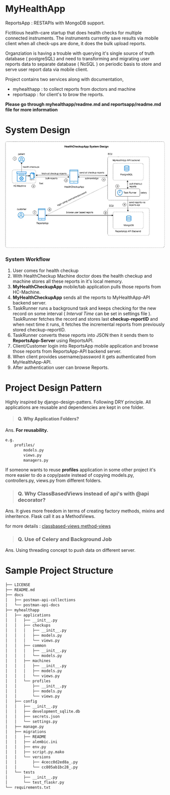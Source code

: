 # MyHealthApp

ReportsApp : RESTAPIs with MongoDB support.

Fictitious health-care startup that does health checks for multiple connected instruments. The instruments currently save results via mobile client when all check-ups are done, it does the bulk upload reports.

Organziation is having a trouble with querying it's single source of truth database ( postgreSQL) and need to transforming and migrating user reports data to separate database ( NoSQL ) on periodic basis to store and serve user report data via mobile client.

Project contains two services along with documentation,
- myhealthapp : to collect reports from doctors and machine
- reportsapp : for client's to brow the reports.

**Please go through myhealthapp/readme.md and reportsapp/readme.md file for more information**

# System Design

![alt system-design](https://github.com/codetarsier/MyHealthApp/blob/7ae896aba01040c8a575c4477f604dcdae62159d/docs/healthcheckup-system-design.jpg?raw=true)

### System Workflow
1. User comes for health checkup
2. With HealthCheckup Machine doctor does the health checkup and machine stores all these reports in it's local memory.
3. **MyHealthCheckupApp** mobile/tab application pulls those reports from HC-Machine.
4. **MyHealthCheckupApp** sends all the reports to MyHealthApp-API backend server.
5. TaskRunner runs a background task and keeps checking for the new record on some interval ( *Interval Time* can be set in settings file ). TaskRunner fetches the record and stores last **checkup-reportID** and when next time it runs, it fetches the incremental reports from previously stored checkup-reportID.
6. TaskRunner converts these reports into JSON then it sends them to **ReportsApp-Server** using ReportsAPI. 
7. Client/Customer login into ReportsApp mobile application and browse those reports from ReportsApp-API backend server.
8. When client provides username/password it gets authenticated from MyHealthApp-API.
9. After authentication user can browse Reports.

# Project Design Pattern

Highly inspired by django-design-patters.
Following DRY principle. All applications are reusable and dependencies are kept in one folder. 

> #### Q. Why Application Folders?

Ans. **For reusability.**

```
e.g.
    profiles/
        models.py
        views.py
        managers.py     
```
If someone wants to reuse **profiles** application in some other project it's more easier to do a copy/paste instead of copying models.py, controllers.py, views.py from different folders.

> ### Q. Why ClassBasedViews instead of api's with @api decorator?

Ans. It gives more freedom in terms of creating factory methods, mixins and inheritence. Flask call it as a MethodViews.

for more details : [classbased-views method-views](http://flask.pocoo.org/docs/0.12/views/#method-views-for-apis)

> ### Q. Use of Celery and Background Job
Ans. Using threading concept to push data on different server.

# Sample Project Structure

```
├── LICENSE
├── README.md
├── docs
│   ├── postman-api-collections
│   └── postman-api-docs
├── myhealthapp
│   ├── applications
│   │   ├── __init__.py
│   │   ├── checkups
│   │   │   ├── __init__.py
│   │   │   ├── models.py
│   │   │   └── views.py
│   │   ├── common
│   │   │   ├── __init__.py
│   │   │   └── models.py
│   │   ├── machines
│   │   │   ├── __init__.py
│   │   │   ├── models.py
│   │   │   └── views.py
│   │   └── profiles
│   │       ├── __init__.py
│   │       ├── models.py
│   │       └── views.py
│   ├── config
│   │   ├── __init__.py
│   │   ├── development_sqlite.db
│   │   ├── secrets.json
│   │   └── settings.py
│   ├── manage.py
│   ├── migrations
│   │   ├── README
│   │   ├── alembic.ini
│   │   ├── env.py
│   │   ├── script.py.mako
│   │   └── versions
│   │       ├── 4cecc0d2ed8a_.py
│   │       └── cc805ab1bc28_.py
│   └── tests
│       ├── __init__.py
│       └── test_flaskr.py
└── requirements.txt
```
